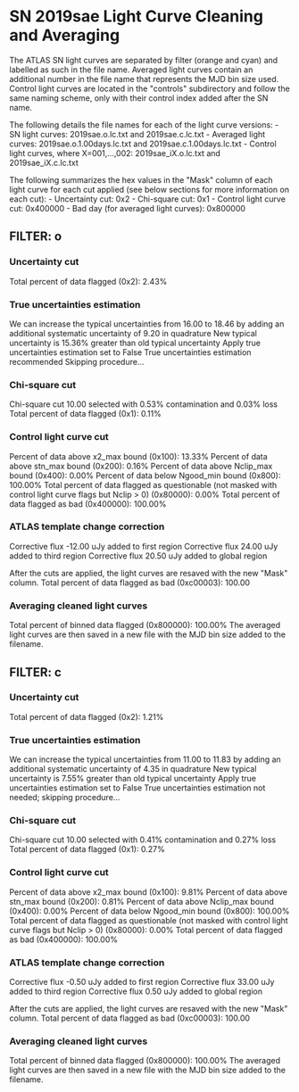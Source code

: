 # SN 2019sae Light Curve Cleaning and Averaging

The ATLAS SN light curves are separated by filter (orange and cyan) and labelled as such in the file name. Averaged light curves contain an additional number in the file name that represents the MJD bin size used. Control light curves are located in the "controls" subdirectory and follow the same naming scheme, only with their control index added after the SN name.

The following details the file names for each of the light curve versions:
	- SN light curves: 2019sae.o.lc.txt and 2019sae.c.lc.txt
	- Averaged light curves: 2019sae.o.1.00days.lc.txt and 2019sae.c.1.00days.lc.txt
	- Control light curves, where X=001,...,002: 2019sae_iX.o.lc.txt and 2019sae_iX.c.lc.txt

The following summarizes the hex values in the "Mask" column of each light curve for each cut applied (see below sections for more information on each cut): 
	- Uncertainty cut: 0x2
	- Chi-square cut: 0x1
	- Control light curve cut: 0x400000
	- Bad day (for averaged light curves): 0x800000

## FILTER: o

### Uncertainty cut
Total percent of data flagged (0x2): 2.43%

### True uncertainties estimation
We can increase the typical uncertainties from 16.00 to 18.46 by adding an additional systematic uncertainty of 9.20 in quadrature
New typical uncertainty is 15.36% greater than old typical uncertainty
Apply true uncertainties estimation set to False
True uncertainties estimation recommended
Skipping procedure...

### Chi-square cut
Chi-square cut 10.00 selected with 0.53% contamination and 0.03% loss
Total percent of data flagged (0x1): 0.11%

### Control light curve cut
Percent of data above x2_max bound (0x100): 13.33%
Percent of data above stn_max bound (0x200): 0.16%
Percent of data above Nclip_max bound (0x400): 0.00%
Percent of data below Ngood_min bound (0x800): 100.00%
Total percent of data flagged as questionable (not masked with control light curve flags but Nclip > 0) (0x80000): 0.00%
Total percent of data flagged as bad (0x400000): 100.00%

### ATLAS template change correction
Corrective flux -12.00 uJy added to first region
Corrective flux 24.00 uJy added to third region
Corrective flux 20.50 uJy added to global region

After the cuts are applied, the light curves are resaved with the new "Mask" column.
Total percent of data flagged as bad (0xc00003): 100.00

### Averaging cleaned light curves
Total percent of binned data flagged (0x800000): 100.00%
The averaged light curves are then saved in a new file with the MJD bin size added to the filename.

## FILTER: c

### Uncertainty cut
Total percent of data flagged (0x2): 1.21%

### True uncertainties estimation
We can increase the typical uncertainties from 11.00 to 11.83 by adding an additional systematic uncertainty of 4.35 in quadrature
New typical uncertainty is 7.55% greater than old typical uncertainty
Apply true uncertainties estimation set to False
True uncertainties estimation not needed; skipping procedure...

### Chi-square cut
Chi-square cut 10.00 selected with 0.41% contamination and 0.27% loss
Total percent of data flagged (0x1): 0.27%

### Control light curve cut
Percent of data above x2_max bound (0x100): 9.81%
Percent of data above stn_max bound (0x200): 0.81%
Percent of data above Nclip_max bound (0x400): 0.00%
Percent of data below Ngood_min bound (0x800): 100.00%
Total percent of data flagged as questionable (not masked with control light curve flags but Nclip > 0) (0x80000): 0.00%
Total percent of data flagged as bad (0x400000): 100.00%

### ATLAS template change correction
Corrective flux -0.50 uJy added to first region
Corrective flux 33.00 uJy added to third region
Corrective flux 0.50 uJy added to global region

After the cuts are applied, the light curves are resaved with the new "Mask" column.
Total percent of data flagged as bad (0xc00003): 100.00

### Averaging cleaned light curves
Total percent of binned data flagged (0x800000): 100.00%
The averaged light curves are then saved in a new file with the MJD bin size added to the filename.